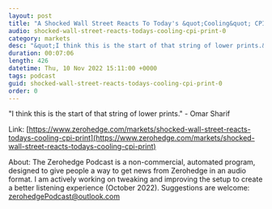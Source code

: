 ```yaml
---
layout: post
title: "A Shocked Wall Street Reacts To Today's &quot;Cooling&quot; CPI Print"
audio: shocked-wall-street-reacts-todays-cooling-cpi-print-0
category: markets
desc: "&quot;I think this is the start of that string of lower prints.&quot; - Omar Sharif"
duration: 00:07:06
length: 426
datetime: Thu, 10 Nov 2022 15:11:00 +0000
tags: podcast
guid: shocked-wall-street-reacts-todays-cooling-cpi-print-0
order: 0
---
```

&quot;I think this is the start of that string of lower prints.&quot; - Omar Sharif

Link: [https://www.zerohedge.com/markets/shocked-wall-street-reacts-todays-cooling-cpi-print](https://www.zerohedge.com/markets/shocked-wall-street-reacts-todays-cooling-cpi-print)

About: The Zerohedge Podcast is a non-commercial, automated program, designed to give people a way to get news from Zerohedge in an audio format.  I am actively working on tweaking and improving the setup to create a better listening experience (October 2022).  Suggestions are welcome: [zerohedgePodcast@outlook.com](mailto:zerohedgePodcast@outlook.com)